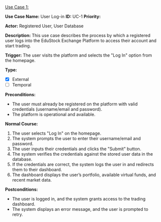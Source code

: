 

<u>Use Case 1:</u>

**Use Case Name:** User Log-in **ID:** UC-1 **Priority:** 

**Actor:** Registered User, User Database

**Description:** This use case describes the process by which a registered user logs into the EduStock Exchange Platform to access their account and start trading.

**Trigger:** The user visits the platform and selects the "Log In" option from the homepage.

**Type:**   
* [x] External
* [ ] Temporal
      
**Preconditions:**
* The user must already be registered on the platform with valid credentials (username/email and password).
* The platform is operational and available.
  
**Normal Course:**
1. The user selects "Log In" on the homepage.
2. The system prompts the user to enter their username/email and password.
3. The user inputs their credentials and clicks the "Submit" button.
4. The system verifies the credentials against the stored user data in the database.
5. If the credentials are correct, the system logs the user in and redirects them to their dashboard.
6. The dashboard displays the user’s portfolio, available virtual funds, and recent market data.
   
**Postconditions:**
* The user is logged in, and the system grants access to the trading dashboard.
* The system displays an error message, and the user is prompted to retry.



